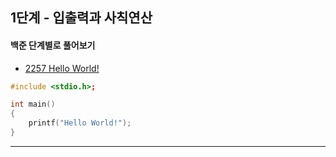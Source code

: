 ## 1단계 - 입출력과 사칙연산

#### 백준 단계별로 풀어보기

* [2257 Hello World!](https://www.acmicpc.net/problem/2557)
```cpp
#include <stdio.h>;

int main()
{
	printf("Hello World!");
}
```

---

